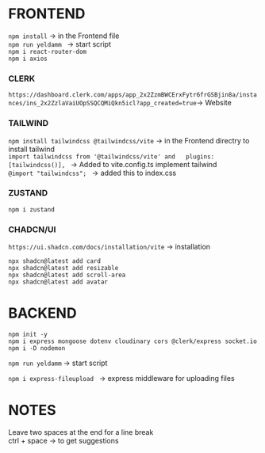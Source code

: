 # FRONTEND
``npm install`` -> in the Frontend file    
``npm run yeldamm `` -> start script  
``npm i react-router-dom``  
``npm i axios``  


### CLERK
``https://dashboard.clerk.com/apps/app_2x2ZzmBWCErxFytr6frGSBjin8a/instances/ins_2x2ZzlaVaiUOpSSQCQMiQkn5icl?app_created=true``-> Website  
  
### TAILWIND
``npm install tailwindcss @tailwindcss/vite`` -> in the Frontend directry to install tailwind  
``import tailwindcss from '@tailwindcss/vite' and   plugins: [tailwindcss()], `` -> Added to vite.config.ts implement tailwind  
``@import "tailwindcss"; `` -> added this to index.css  


### ZUSTAND
``npm i zustand``  

### CHADCN/UI 
``https://ui.shadcn.com/docs/installation/vite`` -> installation  

``npx shadcn@latest add card``  
``npx shadcn@latest add resizable``  
``npx shadcn@latest add scroll-area``  
``npx shadcn@latest add avatar``  



# BACKEND
``npm init -y``    
``npm i express mongoose dotenv cloudinary cors @clerk/express socket.io``    
``npm i -D nodemon``  

``npm run yeldamm``  -> start script  

``npm i express-fileupload `` -> express middleware for uploading files



# NOTES

Leave two spaces at the end for a line break  
ctrl + space -> to get suggestions